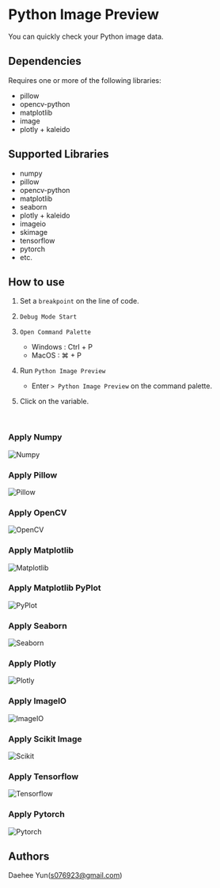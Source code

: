 # Python Image Preview

You can quickly check your Python image data.

## Dependencies

Requires one or more of the following libraries:

- pillow
- opencv-python
- matplotlib
- image
- plotly + kaleido

## Supported Libraries

- numpy
- pillow
- opencv-python
- matplotlib
- seaborn
- plotly + kaleido
- imageio
- skimage
- tensorflow
- pytorch
- etc.

## How to use

1. Set a `breakpoint` on the line of code.

2. `Debug Mode Start`

3. `Open Command Palette`
	- Windows : Ctrl + P
	- MacOS : ⌘ + P

4. Run `Python Image Preview`
	- Enter `> Python Image Preview` on the command palette.

5. Click on the variable.

<br>

### Apply Numpy

![Numpy](images/Numpy.gif)

### Apply Pillow

![Pillow](images/Pillow.gif)

### Apply OpenCV

![OpenCV](images/OpenCV.gif)

### Apply Matplotlib

![Matplotlib](images/Matplotlib.gif)

### Apply Matplotlib PyPlot

![PyPlot](images/Figure.gif)

### Apply Seaborn

![Seaborn](images/Seaborn.gif)

### Apply Plotly

![Plotly](images/Plotly.gif)

### Apply ImageIO

![ImageIO](images/ImageIO.gif)

### Apply Scikit Image

![Scikit](images/Scikit-Image.gif)

### Apply Tensorflow

![Tensorflow](images/Tensorflow.gif)

### Apply Pytorch

![Pytorch](images/Pytorch.gif)

## Authors

Daehee Yun(s076923@gmail.com)